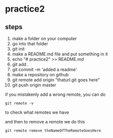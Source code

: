 # practice2

## steps

1. make a folder on your computer
2. go into that folder
3. git init
4. make a README.md file and put something in it
5. echo "# practice2" >> README.md 
6. git add .
7. git commit -m 'added a readme'
8. make a repository on github
9. git remote add origin "thaturl.git goes here"
10. git push origin master


if you mistakenly add a wrong remote, you can do 
```
git remote -v 
```
to check what remotes we have

and then to remove a remote we do this
```
git remote remove theNameOfTheRemoteGoesHere
```
